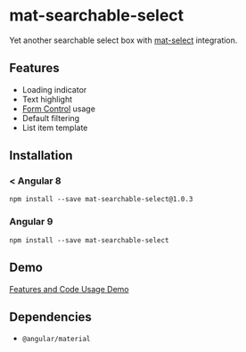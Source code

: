 # mat-searchable-select

Yet another searchable select box with [mat-select](https://material.angular.io/components/select/overview) integration. 

## Features

- Loading indicator
- Text highlight
- [Form Control](https://angular.io/api/forms/FormControl) usage
- Default filtering
- List item template

## Installation

### < Angular 8

`npm install --save mat-searchable-select@1.0.3`

### Angular 9

`npm install --save mat-searchable-select`

## Demo

[Features and Code Usage Demo](https://izerozlu.github.io/mat-searchable-select-demo/)

## Dependencies

- `@angular/material`




